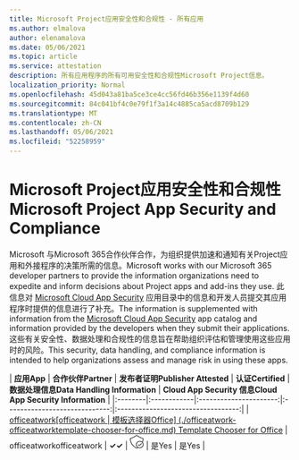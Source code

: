 ```yaml
---
title: Microsoft Project应用安全性和合规性 - 所有应用
ms.author: elmalova
author: elenamalova
ms.date: 05/06/2021
ms.topic: article
ms.service: attestation
description: 所有应用程序的所有可用安全性和合规性Microsoft Project信息。
localization_priority: Normal
ms.openlocfilehash: 45d043a81ba5ce3ce4cc56fd46b356e1139f4d60
ms.sourcegitcommit: 84c041bf4c0e79f1f3a14c4885ca5acd8709b129
ms.translationtype: MT
ms.contentlocale: zh-CN
ms.lasthandoff: 05/06/2021
ms.locfileid: "52258959"
---
```

# <a name="microsoft-project-app-security-and-compliance"></a><span data-ttu-id="1e166-103">Microsoft Project应用安全性和合规性</span><span class="sxs-lookup"><span data-stu-id="1e166-103">Microsoft Project App Security and Compliance</span></span>

<span data-ttu-id="1e166-104">Microsoft 与Microsoft 365合作伙伴合作，为组织提供加速和通知有关Project应用和外接程序的决策所需的信息。</span><span class="sxs-lookup"><span data-stu-id="1e166-104">Microsoft works with our Microsoft 365 developer partners to provide the information organizations need to expedite and inform decisions about Project apps and add-ins they use.</span></span> <span data-ttu-id="1e166-105">此信息对 [Microsoft Cloud App Security](https://www.microsoft.com/en-us/enterprise-mobility-security/cloud-app-security) 应用目录中的信息和开发人员提交其应用程序时提供的信息进行了补充。</span><span class="sxs-lookup"><span data-stu-id="1e166-105">The information is supplemented with information from the [Microsoft Cloud App Security](https://www.microsoft.com/en-us/enterprise-mobility-security/cloud-app-security) app catalog and information provided by the developers when they submit their applications.</span></span> <span data-ttu-id="1e166-106">这些有关安全性、数据处理和合规性的信息旨在帮助组织评估和管理使用这些应用时的风险。</span><span class="sxs-lookup"><span data-stu-id="1e166-106">This security, data handling, and compliance information is intended to help organizations assess and manage risk in using these apps.</span></span>

| <span data-ttu-id="1e166-107">**应用**</span><span class="sxs-lookup"><span data-stu-id="1e166-107">**App**</span></span> | <span data-ttu-id="1e166-108">**合作伙伴**</span><span class="sxs-lookup"><span data-stu-id="1e166-108">**Partner**</span></span> | <span data-ttu-id="1e166-109">**发布者证明**</span><span class="sxs-lookup"><span data-stu-id="1e166-109">**Publisher Attested**</span></span> | <span data-ttu-id="1e166-110">**认证**</span><span class="sxs-lookup"><span data-stu-id="1e166-110">**Certified**</span></span> | <span data-ttu-id="1e166-111">**数据处理信息**</span><span class="sxs-lookup"><span data-stu-id="1e166-111">**Data Handling Information**</span></span> | <span data-ttu-id="1e166-112">**Cloud App Security 信息**</span><span class="sxs-lookup"><span data-stu-id="1e166-112">**Cloud App Security Information**</span></span> |
|:--------|:------------|:----------------------:|:-----------------------------:|:----------------------------------:|
| <span data-ttu-id="1e166-113">[officeatwork</span><span class="sxs-lookup"><span data-stu-id="1e166-113">[officeatwork</span></span> | <span data-ttu-id="1e166-114">模板选择器Office] (./officeatwork-officeatworktemplate-chooser-for-office.md) </span><span class="sxs-lookup"><span data-stu-id="1e166-114">Template Chooser for Office](./officeatwork-officeatworktemplate-chooser-for-office.md)</span></span> | <span data-ttu-id="1e166-115">officeatwork</span><span class="sxs-lookup"><span data-stu-id="1e166-115">officeatwork</span></span> | <span data-ttu-id="1e166-116">**✓**</span><span class="sxs-lookup"><span data-stu-id="1e166-116">**✓**</span></span> | <img alt="Certified application badge" src="../media/certified-badge.png" height="25" width="25" /> | <span data-ttu-id="1e166-117">是</span><span class="sxs-lookup"><span data-stu-id="1e166-117">Yes</span></span> | <span data-ttu-id="1e166-118">是</span><span class="sxs-lookup"><span data-stu-id="1e166-118">Yes</span></span> |
